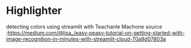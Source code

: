 # Highlighter
detecting colors
using streamlit with Teachanle Machone
source :https://medium.com/@lisa_/easy-peasy-tutorial-on-getting-started-with-image-recognition-in-minutes-with-streamlit-cloud-70a9d07803a 

